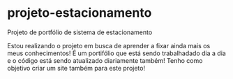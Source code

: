 # projeto-estacionamento
 Projeto de portfólio de sistema de estacionamento

Estou realizando o projeto em busca de aprender a fixar ainda mais os meus conhecimentos!
É um portifólio que está sendo trabalhadado dia a dia e o código está sendo atualizado diariamente também!
Tenho como objetivo criar um site também para este projeto!